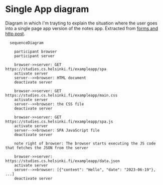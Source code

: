 # Single App diagram

Diagram in which I'm trayting to explain the situation where the user goes into a single page app version of the notes app. Extracted from [forms and http post](https://fullstackopen.com/en/part0/fundamentals_of_web_apps#single-page-app).

```mermaid
  sequenceDiagram

    participant browser
    participant server

    browser->>server: GET https://studies.cs.helsinki.fi/exampleapp/spa
    activate server
    server-->>browser: HTML document
    deactivate server

    browser->>server: GET https://studies.cs.helsinki.fi/exampleapp/main.css
    activate server
    server-->>browser: the CSS file
    deactivate server

    browser->>server: GET https://studies.cs.helsinki.fi/exampleapp/spa.js
    activate server
    server-->>browser: SPA JavaScript file
    deactivate server

    note right of browser: The browser starts executing the JS code that fetches the JSON from the server

    browser->>server: https://studies.cs.helsinki.fi/exampleapp/data.json
    activate server
    server-->>browser: [{"content": "Hello", "date": "2023-06-19"}, ...]
    deactivate server

```
